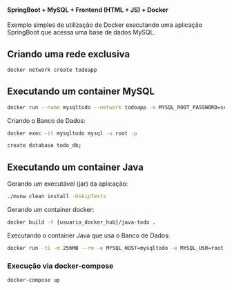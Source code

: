 #### SpringBoot + MySQL + Frontend (HTML + JS) + Docker

Exemplo simples de utilização de Docker executando uma aplicação SpringBoot que acessa uma base de dados MySQL.

## Criando uma rede exclusiva

```bash
docker network create todoapp
```

## Executando um container MySQL

```bash
docker run --name mysqltodo --network todoapp -e MYSQL_ROOT_PASSWORD=senha_dificil -d mysql
```

Criando o Banco de Dados:

```bash
docker exec -it mysqltodo mysql -u root -p

create database todo_db;
```

## Executando um container Java

Gerando um executável (jar) da aplicação:

```bash
./mvnw clean install -DskipTests
```

Gerando um container docker:

```bash
docker build -t {usuario_docker_hub}/java-todo .
```

Executando o container Java que usa o Banco de Dados:

```bash
docker run -ti -m 256MB --rm -e MYSQL_HOST=mysqltodo -e MYSQL_USR=root -e MYSQL_PWD=senha_dificil -p 8081:8080 --network todoapp marcusadriano/java-todo
```

### Execução via docker-compose

```bash
docker-compose up
```


